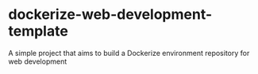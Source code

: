 # dockerize-web-development-template
A simple project that aims to build a Dockerize environment repository for web development

